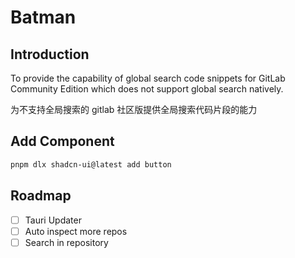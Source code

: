 # Batman

## Introduction

To provide the capability of global search code snippets for GitLab Community Edition which does not support global search natively.

为不支持全局搜索的 gitlab 社区版提供全局搜索代码片段的能力

## Add Component

```bash
pnpm dlx shadcn-ui@latest add button
```

## Roadmap

- [ ] Tauri Updater
- [ ] Auto inspect more repos
- [ ] Search in repository
